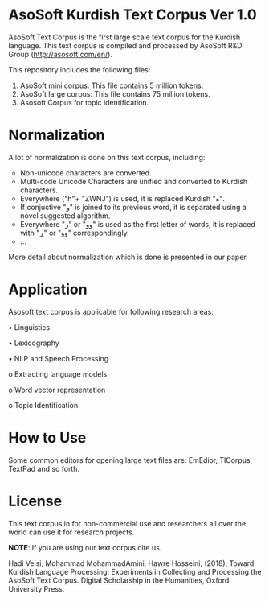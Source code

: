 # AsoSoft Kurdish Text Corpus Ver 1.0
AsoSoft Text Corpus is the first large scale text corpus for the Kurdish language. This text corpus is compiled and processed by AsoSoft R&D Group (http://asosoft.com/en/). 

This repository includes the following files:
1. AsoSoft mini corpus: This file contains 5 million tokens.
2. AsoSoft large corpus: This file contains 75 million tokens.
3. Asosoft Corpus for topic identification.

# Normalization
A lot of normalization is done on this text corpus, including:
 <ul style="list-style-type:circle">
  <li>Non-unicode characters are converted.</li>
  <li>Multi-code Unicode Characters are unified and converted to Kurdish characters.</li>
  <li> Everywhere ("h"+ "ZWNJ") is used, it is replaced Kurdish "ە". </li>
  <li> If conjuctive "و"  is joined to its previous word, it is separated using a novel suggested algorithm.</li>
  <li> Everywhere "ر" or "وو" is used as the first letter of words, it is replaced with "ڕ" or "وو"  correspondingly.</li>
 <li>...</li>
</ul> 
More detail about normalization which is done is presented in our paper.

# Application
Asosoft text corpus is applicable for following research areas:

•	Linguistics

•	Lexicography

•	NLP and Speech Processing

  o	Extracting language models
  
  o	Word vector representation

  o Topic Identification

# How to Use
Some common editors for opening large text files are: EmEdior, TlCorpus, TextPad and so forth.

# License
This text corpus in for non-commercial use and researchers all over the world can use it for research projects.

<b>NOTE</b>: If you are using our text corpus cite us.

Hadi Veisi, Mohammad MohammadAmini, Hawre Hosseini, (2018), Toward Kurdish Language Processing: Experiments in Collecting and Processing the AsoSoft Text Corpus. Digital Scholarship in the Humanities, Oxford University Press.

